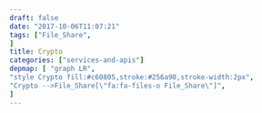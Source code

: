 ```yaml
---
draft: false
date: "2017-10-06T11:07:21"
tags: ["File_Share",
]
title: Crypto
categories: ["services-and-apis"]
depmap: [ "graph LR",
"style Crypto fill:#c60805,stroke:#256a90,stroke-width:2px",
"Crypto -->File_Share[\"fa:fa-files-o File_Share\"]",
]
---
```

